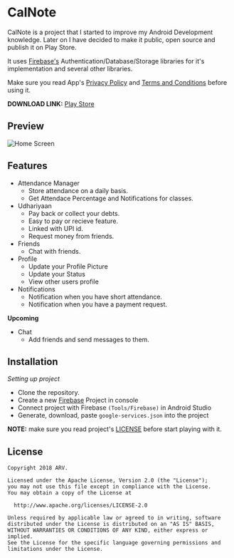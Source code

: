 # CalNote

CalNote is a project that I started to improve my Android Development knowledge. Later on I have decided to make it public, open source and publish it on Play Store.

It uses [Firebase's](https://firebase.google.com) Authentication/Database/Storage libraries for it's implementation and several other libraries.

Make sure you read App's [Privacy Policy](PRIVACY_POLICY.md) and [Terms and Conditions](TERMS_AND_CONDITIONS.md) before using it.

**DOWNLOAD LINK:** [Play Store](https://play.google.com/store/apps/details?id=com.github.h01d.calnote)

## Preview

![Home Screen](https://firebasestorage.googleapis.com/v0/b/calnote-b55c7.appspot.com/o/HomeScreen(1).jpg?alt=media&token=cb860aad-e6b9-4e8b-b90b-7077cddd17be)

## Features 

- Attendance Manager
  - Store attendance on a daily basis.
  - Get Attendace Percentage and Notifications for classes.
- Udhariyaan
  - Pay back or collect your debts. 
  - Easy to pay or recieve feature.
  - Linked with UPI id.
  - Request money from friends.
- Friends
  - Chat with friends.
- Profile
  - Update your Profile Picture
  - Update your Status
  - View other users profile
- Notifications
  - Notification when you have short attendance.
  - Notification when you have a payment request.

**Upcoming**

- Chat
  - Add friends and send messages to them.

## Installation

*Setting up project*

- Clone the repository.
- Create a new [Firebase](https://firebase.google.com) Project in console
- Connect project with Firebase `(Tools/Firebase)` in Android Studio
- Generate, download, paste `google-services.json` into the project


**NOTE:** make sure you read project's [LICENSE](LICENSE) before start playing with it.

## License

```
Copyright 2018 ARV.

Licensed under the Apache License, Version 2.0 (the "License");
you may not use this file except in compliance with the License.
You may obtain a copy of the License at

  http://www.apache.org/licenses/LICENSE-2.0

Unless required by applicable law or agreed to in writing, software
distributed under the License is distributed on an "AS IS" BASIS,
WITHOUT WARRANTIES OR CONDITIONS OF ANY KIND, either express or implied.
See the License for the specific language governing permissions and
limitations under the License.
